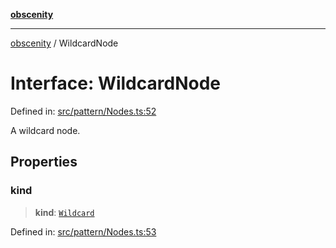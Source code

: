 [**obscenity**](../README.md)

***

[obscenity](../README.md) / WildcardNode

# Interface: WildcardNode

Defined in: [src/pattern/Nodes.ts:52](https://github.com/jo3-l/obscenity/blob/a386fd116c14542130a643879987c21c9c8a4eb9/src/pattern/Nodes.ts#L52)

A wildcard node.

## Properties

### kind

> **kind**: [`Wildcard`](../enumerations/SyntaxKind.md#wildcard)

Defined in: [src/pattern/Nodes.ts:53](https://github.com/jo3-l/obscenity/blob/a386fd116c14542130a643879987c21c9c8a4eb9/src/pattern/Nodes.ts#L53)
